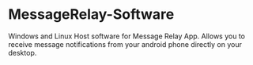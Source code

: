 # MessageRelay-Software
Windows and Linux Host software for Message Relay App. Allows you to receive message notifications from your android phone directly on your desktop.

